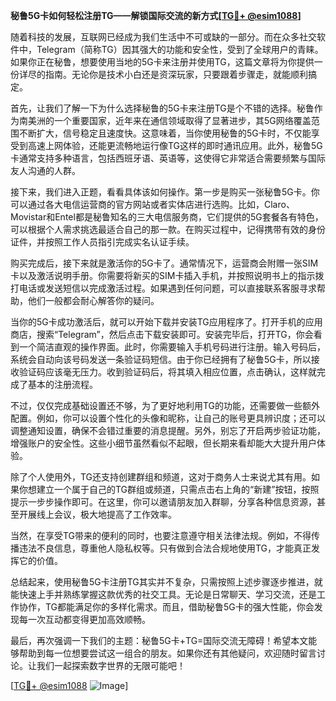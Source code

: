 **秘鲁5G卡如何轻松注册TG——解锁国际交流的新方式[[TG💪+ @esim1088](https://t.me/s/esim1088)]**

随着科技的发展，互联网已经成为我们生活中不可或缺的一部分。而在众多社交软件中，Telegram（简称TG）因其强大的功能和安全性，受到了全球用户的青睐。如果你正在秘鲁，想要使用当地的5G卡来注册并使用TG，这篇文章将为你提供一份详尽的指南。无论你是技术小白还是资深玩家，只要跟着步骤走，就能顺利搞定。

首先，让我们了解一下为什么选择秘鲁的5G卡来注册TG是个不错的选择。秘鲁作为南美洲的一个重要国家，近年来在通信领域取得了显著进步，其5G网络覆盖范围不断扩大，信号稳定且速度快。这意味着，当你使用秘鲁的5G卡时，不仅能享受到高速上网体验，还能更流畅地运行像TG这样的即时通讯应用。此外，秘鲁5G卡通常支持多种语言，包括西班牙语、英语等，这使得它非常适合需要频繁与国际友人沟通的人群。

接下来，我们进入正题，看看具体该如何操作。第一步是购买一张秘鲁5G卡。你可以通过各大电信运营商的官方网站或者实体店进行选购。比如，Claro、Movistar和Entel都是秘鲁知名的三大电信服务商，它们提供的5G套餐各有特色，可以根据个人需求挑选最适合自己的那一款。在购买过程中，记得携带有效的身份证件，并按照工作人员指引完成实名认证手续。

购买完成后，接下来就是激活你的5G卡了。通常情况下，运营商会附赠一张SIM卡以及激活说明手册。你需要将新买的SIM卡插入手机，并按照说明书上的指示拨打电话或发送短信以完成激活过程。如果遇到任何问题，可以直接联系客服寻求帮助，他们一般都会耐心解答你的疑问。

当你的5G卡成功激活后，就可以开始下载并安装TG应用程序了。打开手机的应用商店，搜索“Telegram”，然后点击下载安装即可。安装完毕后，打开TG，你会看到一个简洁直观的操作界面。此时，你需要输入手机号码进行注册。输入号码后，系统会自动向该号码发送一条验证码短信。由于你已经拥有了秘鲁5G卡，所以接收验证码应该毫无压力。收到验证码后，将其填入相应位置，点击确认，这样就完成了基本的注册流程。

不过，仅仅完成基础设置还不够，为了更好地利用TG的功能，还需要做一些额外配置。例如，你可以设置个性化的头像和昵称，让自己的账号更具辨识度；还可以调整通知设置，确保不会错过重要的消息提醒。另外，别忘了开启两步验证功能，增强账户的安全性。这些小细节虽然看似不起眼，但长期来看却能大大提升用户体验。

除了个人使用外，TG还支持创建群组和频道，这对于商务人士来说尤其有用。如果你想建立一个属于自己的TG群组或频道，只需点击右上角的“新建”按钮，按照提示一步步操作即可。在这里，你可以邀请朋友加入群聊，分享各种信息资源，甚至开展线上会议，极大地提高了工作效率。

当然，在享受TG带来的便利的同时，也要注意遵守相关法律法规。例如，不得传播违法不良信息，尊重他人隐私权等。只有做到合法合规地使用TG，才能真正发挥它的价值。

总结起来，使用秘鲁5G卡注册TG其实并不复杂，只需按照上述步骤逐步推进，就能快速上手并熟练掌握这款优秀的社交工具。无论是日常聊天、学习交流，还是工作协作，TG都能满足你的多样化需求。而且，借助秘鲁5G卡的强大性能，你会发现每一次互动都变得更加高效顺畅。

最后，再次强调一下我们的主题：秘鲁5G卡+TG=国际交流无障碍！希望本文能够帮助到每一位想要尝试这一组合的朋友。如果你还有其他疑问，欢迎随时留言讨论。让我们一起探索数字世界的无限可能吧！

[[TG💪+ @esim1088](https://t.me/s/esim1088) ![Image](https://i.postimg.cc/4NQfJmqS/Snipaste-2025-05-13-00-14-12.png)]